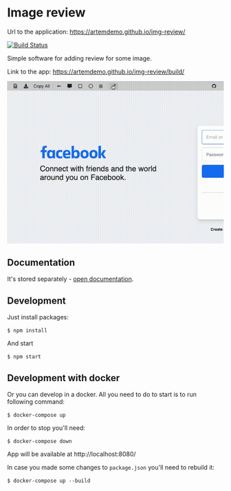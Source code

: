 # Image review

Url to the application: https://artemdemo.github.io/img-review/

[![Build Status](https://travis-ci.org/artemdemo/img-review.svg?branch=master)](https://travis-ci.org/artemdemo/img-review)

Simple software for adding review for some image.

Link to the app: https://artemdemo.github.io/img-review/build/

[![IMG review - functionality](screenshots/img-review_functionality.gif)](https://artemdemo.github.io/img-review/build/)

## Documentation

It's stored separately - [open documentation](./documentation/README.md).

## Development

Just install packages:

```
$ npm install
```

And start

```
$ npm start
```

## Development with docker

Or you can develop in a docker.
All you need to do to start is to run following command:

```
$ docker-compose up
```

In order to stop you'll need:

```
$ docker-compose down
```

App will be available at http://localhost:8080/

In case you made some changes to `package.json` you'll need to rebuild it:

```
$ docker-compose up --build
```
